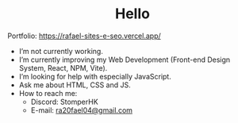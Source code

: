 <h1 align='center'>Hello</h1>

Portfolio: https://rafael-sites-e-seo.vercel.app/

- I’m not currently working.
- I’m currently improving my Web Development (Front-end Design System, React, NPM, Vite).
- I’m looking for help with especially JavaScript.
- Ask me about HTML, CSS and JS.
- How to reach me:
  * Discord: StomperHK
  * E-mail: ra20fael04@gmail.com
